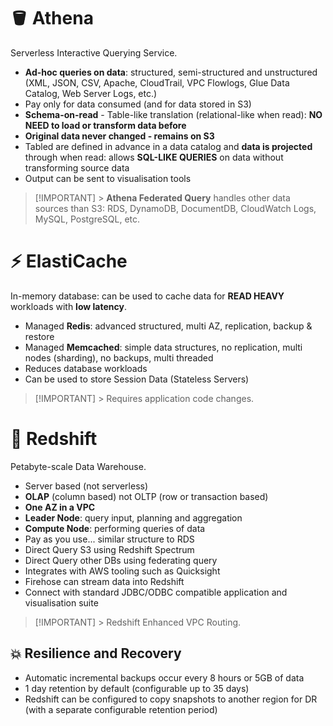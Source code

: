 # 🪣 Athena

Serverless Interactive Querying Service.

- **Ad-hoc queries on data**: structured, semi-structured and unstructured (XML, JSON, CSV, Apache, CloudTrail, VPC Flowlogs, Glue Data Catalog, Web Server Logs, etc.)
- Pay only for data consumed (and for data stored in S3)
- **Schema-on-read** - Table-like translation (relational-like when read): **NO NEED to load or transform data before**
- **Original data never changed - remains on S3**
- Tabled are defined in advance in a data catalog and **data is projected** through when read: allows **SQL-LIKE QUERIES** on data without transforming source data
- Output can be sent to visualisation tools

> [!IMPORTANT] > **Athena Federated Query** handles other data sources than S3: RDS, DynamoDB, DocumentDB, CloudWatch Logs, MySQL, PostgreSQL, etc.

# ⚡ ElastiCache

In-memory database: can be used to cache data for **READ HEAVY** workloads with **low latency**.

- Managed **Redis**: advanced structured, multi AZ, replication, backup & restore
- Managed **Memcached**: simple data structures, no replication, multi nodes (sharding), no backups, multi threaded
- Reduces database workloads
- Can be used to store Session Data (Stateless Servers)

> [!IMPORTANT] > Requires application code changes.

# 🏢 Redshift

Petabyte-scale Data Warehouse.

- Server based (not serverless)
- **OLAP** (column based) not OLTP (row or transaction based)
- **One AZ in a VPC**
- **Leader Node**: query input, planning and aggregation
- **Compute Node**: performing queries of data
- Pay as you use... similar structure to RDS
- Direct Query S3 using Redshift Spectrum
- Direct Query other DBs using federating query
- Integrates with AWS tooling such as Quicksight
- Firehose can stream data into Redshift
- Connect with standard JDBC/ODBC compatible application and visualisation suite

> [!IMPORTANT] > Redshift Enhanced VPC Routing.

## 💥 Resilience and Recovery

- Automatic incremental backups occur every 8 hours or 5GB of data
- 1 day retention by default (configurable up to 35 days)
- Redshift can be configured to copy snapshots to another region for DR (with a separate configurable retention period)
